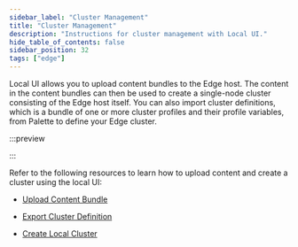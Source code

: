 ```yaml
---
sidebar_label: "Cluster Management"
title: "Cluster Management"
description: "Instructions for cluster management with Local UI."
hide_table_of_contents: false
sidebar_position: 32
tags: ["edge"]
---
```


Local UI allows you to upload content bundles to the Edge host. The content in the content bundles can then be used to
create a single-node cluster consisting of the Edge host itself. You can also import cluster definitions, which is a
bundle of one or more cluster profiles and their profile variables, from Palette to define your Edge cluster.

:::preview

:::

Refer to the following resources to learn how to upload content and create a cluster using the local UI:

- [Upload Content Bundle](./upload-content-bundle.md)

- [Export Cluster Definition](./export-cluster-definition.md)

- [Create Local Cluster](./create-cluster.md)
